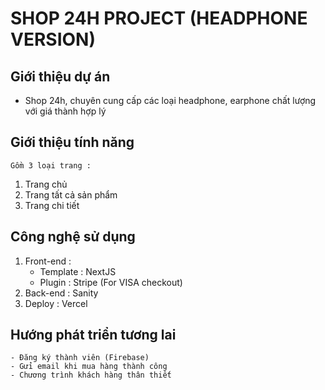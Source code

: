 # SHOP 24H PROJECT (HEADPHONE VERSION)

## Giới thiệu dự án
- Shop 24h, chuyên cung cấp các loại headphone, earphone chất lượng với giá thành hợp lý

## Giới thiệu tính năng
    Gồm 3 loại trang : 
1. Trang chủ 
2. Trang tất cả sản phẩm
3. Trang chi tiết

## Công nghệ sử dụng 
1. Front-end : 
    - Template : NextJS
    - Plugin : Stripe (For VISA checkout)
2. Back-end : Sanity
3. Deploy : Vercel

## Hướng phát triển tương lai
    - Đăng ký thành viên (Firebase)
    - Gửi email khi mua hàng thành công
    - Chương trình khách hàng thân thiết
 

